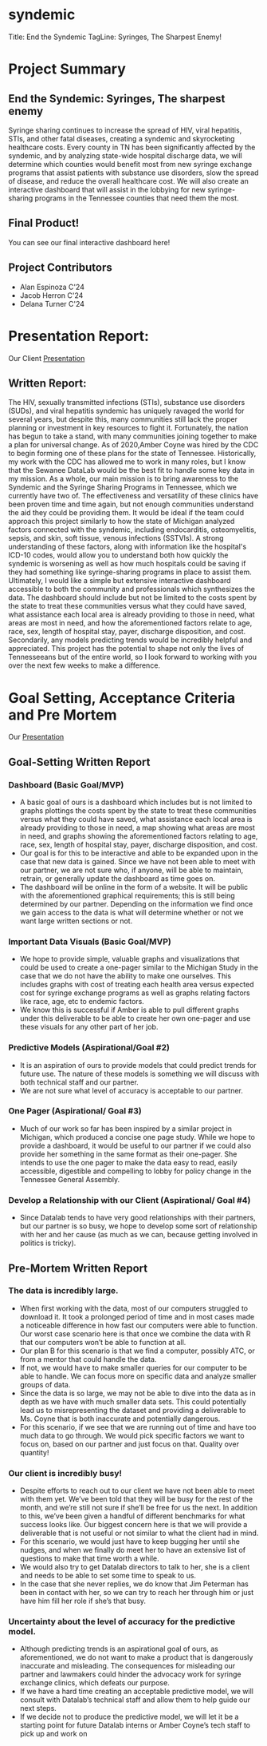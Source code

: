 # syndemic

Title: End the Syndemic
TagLine: Syringes, The Sharpest Enemy!

# Project Summary
## End the Syndemic: Syringes, The sharpest enemy

Syringe sharing continues to increase the spread of HIV, viral hepatitis, STIs, and other fatal diseases, creating a syndemic and skyrocketing healthcare costs. Every county in TN has been significantly affected by the syndemic, and by analyzing state-wide hospital discharge data, we will determine which counties would benefit most from new syringe exchange programs that assist patients with substance use disorders, slow the spread of disease, and reduce the overall healthcare cost. We will also create an interactive dashboard that will assist in the lobbying for new syringe-sharing programs in the Tennessee counties that need them the most.

## Final Product!
You can see our final interactive dashboard here!

## Project Contributors
* Alan Espinoza C'24
* Jacob Herron C'24
* Delana Turner C'24

# Presentation Report:

Our Client [Presentation](file:\\\D:\DataLab\DataLab_2022\Deliverables\ClientPerspectiveReportPresentation.pptx.pdf)

## Written Report:

The HIV, sexually transmitted infections (STIs), substance use disorders (SUDs), and viral hepatitis syndemic has uniquely ravaged the world for several years, but despite this, many communities still lack the proper planning or investment in key resources to fight it. Fortunately, the nation has begun to take a stand, with many communities joining together to make a plan for universal change. As of 2020,Amber Coyne was hired by the CDC to begin forming one of these plans for the state of Tennessee. Historically, my work with the CDC has allowed me to work in many roles, but I know that the Sewanee DataLab would be the best fit to handle some key data in my mission. As a whole, our main mission is to bring awareness to the Syndemic and the Syringe Sharing Programs in Tennessee, which we currently have two of. The effectiveness and versatility of these clinics have been proven time and time again, but not enough communities understand the aid they could be providing them. It would be ideal if the team could approach this project similarly to how the state of Michigan analyzed factors connected with the syndemic, including endocarditis, osteomyelitis, sepsis, and skin, soft tissue, venous infections (SSTVIs). A strong understanding of these factors, along with information like the hospital's ICD-10 codes, would allow you to understand both how quickly the syndemic is worsening as well as how much hospitals could be saving if they had something like syringe-sharing programs in place to assist them. Ultimately, I would like a simple but extensive interactive dashboard accessible to both the community and professionals which synthesizes the data. The dashboard should include but not be limited to the costs spent by the state to treat these communities versus what they could have saved, what assistance each local area is already providing to those in need, what areas are most in need, and how the aforementioned factors relate to age, race, sex, length of hospital stay, payer, discharge disposition, and cost. Secondarily, any models predicting trends would be incredibly helpful and appreciated. This project has the potential to shape not only the lives of Tennesseeans but of the entire world, so I look forward to working with you over the next few weeks to make a difference.

# Goal Setting, Acceptance Criteria and Pre Mortem

Our [Presentation]( file:///D:/DataLab/DataLab_2022/Deliverables/Goal-setting%20and%20acceptance%20criteria%20_%20Pre-Mortem.pdf )

## Goal-Setting Written Report

### Dashboard (Basic Goal/MVP)

* A basic goal of ours is a dashboard which includes but is not limited to graphs plottings the costs spent by the state to treat these communities versus what they could have saved, what assistance each local area is already providing to those in need, a map showing what areas are most in need, and graphs showing the aforementioned factors relating to age, race, sex, length of hospital stay, payer, discharge disposition, and cost.
* Our goal is for this to be interactive and able to be expanded upon in the case that new data is gained. Since we have not been able to meet with our partner, we are not sure who, if anyone, will be able to maintain, retrain, or generally update the dashboard as time goes on.
* The dashboard will be online in the form of a website. It will be public with the aforementioned graphical requirements; this is still being determined by our partner. Depending on the information we find once we gain access to the data is what will determine whether or not we want large written sections or not.

### Important Data Visuals  (Basic Goal/MVP)

* We hope to provide simple, valuable graphs and visualizations that could be used to create a one-pager similar to the Michigan Study in the case that we do not have the ability to make one ourselves. This includes graphs with cost of treating each health area versus expected cost for syringe exchange programs as well as graphs relating factors like race, age, etc to endemic factors.
* We know this is successful if Amber is able to pull different graphs under this deliverable to be able to create her own one-pager and use these visuals for any other part of her job.

### Predictive Models (Aspirational/Goal #2)

* It is an aspiration of ours to provide models that could predict trends for future use. The nature of these models is something we will discuss with both technical staff and our partner.
* We are not sure what level of accuracy is acceptable to our partner.

### One Pager (Aspirational/ Goal #3)

* Much of our work so far has been inspired by a similar project in Michigan, which produced a concise one page study. While we hope to provide a dashboard, it would be useful to our partner if we could also provide her something in the same format as their one-pager. She intends to use the one pager to make the data easy to read, easily accessible, digestible and compelling to lobby for policy change in the Tennessee General Assembly. 

### Develop a Relationship with our Client (Aspirational/ Goal #4)
* Since Datalab tends to have very good relationships with their partners, but our partner is so busy, we hope to develop some sort of relationship with her and her cause (as much as we can, because getting involved in politics is tricky).
 
## Pre-Mortem Written Report

### The data is incredibly large.

* When first working with the data, most of our computers struggled to download it. It took a prolonged period of time and in most cases made a noticeable difference in how fast our computers were able to function. Our worst case scenario here is that once we combine the data with R that our computers won’t be able to function at all.
* Our plan B for this scenario is that we find a computer, possibly ATC, or from a mentor that could handle the data.
* If not, we would have to make smaller queries for our computer to be able to handle. We can focus more on specific data and analyze smaller groups of data.
* Since the data is so large, we may not be able to dive into the data as in depth as we have with much smaller data sets. This could potentially lead us to misrepresenting the dataset and providing a deliverable to Ms. Coyne that is both inaccurate and potentially dangerous. 
* For this scenario, if we see that we are running out of time and have too much data to go through. We would pick specific factors we want to focus on, based on our partner and just focus on that. Quality over quantity!

### Our client is incredibly busy!

* Despite efforts to reach out to our client we have not been able to meet with them yet. We’ve been told that they will be busy for the rest of the month, and we’re still not sure if she’ll be free for us the next. In addition to this, we’ve been given a handful of different benchmarks for what success looks like. Our biggest concern here is that we will provide a deliverable that is not useful or not similar to what the client had in mind. 
* For this scenario, we would just have to keep bugging her until she nudges, and when we finally do meet her to have an extensive list of questions to make that time worth a while.
* We would also try to get Datalab directors to talk to her, she is a client and needs to be able to set some time to speak to us. 
* In the case that she never replies, we do know that Jim Peterman has been in contact with her, so we can try to reach her through him or just have him fill her role if she’s that busy.

### Uncertainty about the level of accuracy for the predictive model. 
* Although predicting trends is an aspirational goal of ours, as aforementioned, we do not want to make a product that is dangerously inaccurate and misleading. The consequences for misleading our partner and lawmakers could hinder the advocacy work for syringe exchange clinics, which defeats our purpose. 
* If we have a hard time creating an acceptable predictive model, we will consult with Datalab’s technical staff and allow them to help guide our next steps. 
* If we decide not to produce the predictive model, we will let it be a starting point for future Datalab interns or Amber Coyne’s tech staff to pick up and work on


